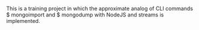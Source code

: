 This is a training project in which the approximate analog of CLI commands $ mongoimport and $ mongodump with NodeJS and streams is implemented.

